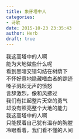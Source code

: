 ```yaml
---  
title: 象牙塔中人  
categories:  
- 诗歌  
date: 2015-10-23 23:35:43  
author: Herb  
draft: true
---  
```

我这高塔中的人啊  
能为大地做些什么呢  
看到黑暗交错勾结在树荫下  
不怀好意地隐藏嗜血者的踪迹  
嗓子溅起无声的愤怒  
言辞激烈，像和风拂过  
我们有扛起整片天空的勇气  
却没有照亮整个大地的能力  
我这高塔中的人啊  
只能摸着自己犹有温存的胸膛  
冷眼看着，我们看不懂的人间